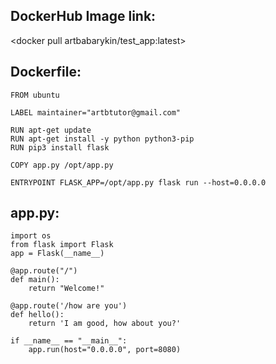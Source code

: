 ## DockerHub Image link:
<docker pull artbabarykin/test_app:latest>

## Dockerfile:
```
FROM ubuntu

LABEL maintainer="artbtutor@gmail.com"

RUN apt-get update
RUN apt-get install -y python python3-pip
RUN pip3 install flask

COPY app.py /opt/app.py

ENTRYPOINT FLASK_APP=/opt/app.py flask run --host=0.0.0.0
```


## app.py:
```
import os
from flask import Flask
app = Flask(__name__)

@app.route("/")
def main():
    return "Welcome!"

@app.route('/how are you')
def hello():
    return 'I am good, how about you?'

if __name__ == "__main__":
    app.run(host="0.0.0.0", port=8080)
```